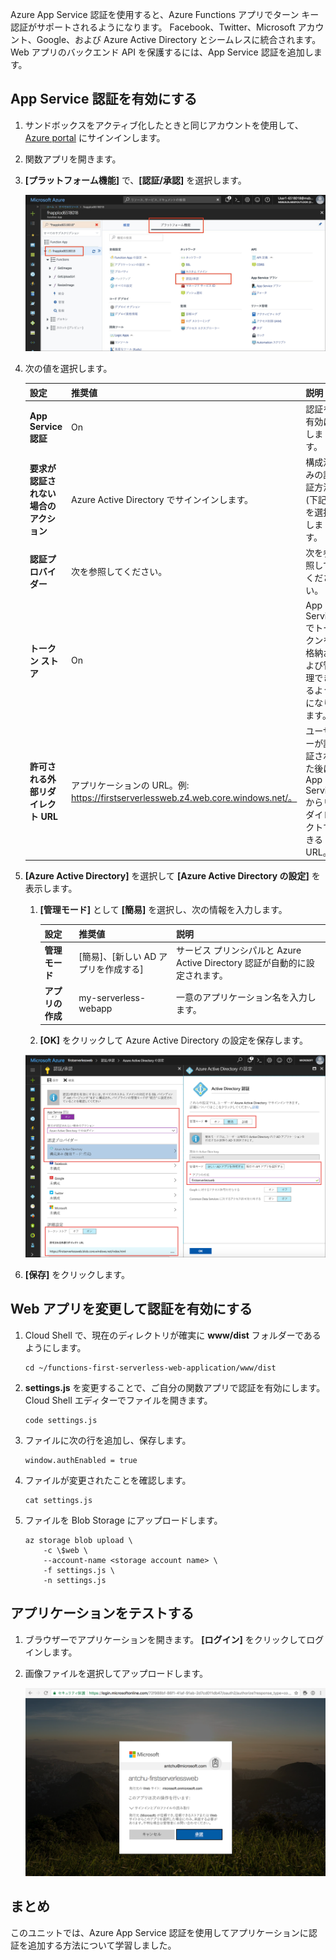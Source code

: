 Azure App Service 認証を使用すると、Azure Functions アプリでターン キー認証がサポートされるようになります。 Facebook、Twitter、Microsoft アカウント、Google、および Azure Active Directory とシームレスに統合されます。 Web アプリのバックエンド API を保護するには、App Service 認証を追加します。

## <a name="enable-app-service-authentication"></a>App Service 認証を有効にする

1. サンドボックスをアクティブ化したときと同じアカウントを使用して、[Azure portal](https://portal.azure.com/triplecrownlabs.onmicrosoft.com?azure-portal=true) にサインインします。

1. 関数アプリを開きます。

1. **[プラットフォーム機能]** で、**[認証/承認]** を選択します。

    ![認証と承認を選択する](../media/6-authorization.jpg)

1. 次の値を選択します。

    | 設定      |  推奨値   | 説明                                        |
    | --- | --- | ---|
    | **App Service 認証** | On | 認証を有効にします。 |
    | **要求が認証されない場合のアクション** | Azure Active Directory でサインインします。 | 構成済みの認証方法 (下記) を選択します。 |
    | **認証プロバイダー** | 次を参照してください。 | 次を参照してください。 |
    | **トークン ストア** | On | App Service でトークンを格納および管理できるようになります。 |
    | **許可される外部リダイレクト URL** | アプリケーションの URL。例: https://firstserverlessweb.z4.web.core.windows.net/。 | ユーザーが認証された後に App Service からリダイレクトできる URL。 |

1. **[Azure Active Directory]** を選択して **[Azure Active Directory の設定]** を表示します。

    1. **[管理モード]** として **[簡易]** を選択し、次の情報を入力します。

        | 設定      |  推奨値   | 説明                                        |
        | --- | --- | ---|
        | **管理モード** | [簡易]、[新しい AD アプリを作成する] | サービス プリンシパルと Azure Active Directory 認証が自動的に設定されます。 |
        | **アプリの作成** | my-serverless-webapp | 一意のアプリケーション名を入力します。 |

    1. **[OK]** をクリックして Azure Active Directory の設定を保存します。

    ![認証と承認と Azure Active Directory の設定](../media/6-create-aad.png)

1. **[保存]** をクリックします。

## <a name="modify-the-web-app-to-enable-authentication"></a>Web アプリを変更して認証を有効にする

1. Cloud Shell で、現在のディレクトリが確実に **www/dist** フォルダーであるようにします。

    ```azurecli
    cd ~/functions-first-serverless-web-application/www/dist
    ```

1. **settings.js** を変更することで、ご自分の関数アプリで認証を有効にします。 Cloud Shell エディターでファイルを開きます。

    ```azurecli
    code settings.js
    ```

1. ファイルに次の行を追加し、保存します。

    ```azurecli
    window.authEnabled = true
    ```

1. ファイルが変更されたことを確認します。

    ```azurecli
    cat settings.js
    ```

1. ファイルを Blob Storage にアップロードします。

    ```azurecli
    az storage blob upload \
        -c \$web \
        --account-name <storage account name> \
        -f settings.js \
        -n settings.js
    ```

## <a name="test-the-application"></a>アプリケーションをテストする

1. ブラウザーでアプリケーションを開きます。 **[ログイン]** をクリックしてログインします。

1. 画像ファイルを選択してアップロードします。

    ![サインイン ページ](../media/6-aad-auth.png)

## <a name="summary"></a>まとめ

このユニットでは、Azure App Service 認証を使用してアプリケーションに認証を追加する方法について学習しました。
